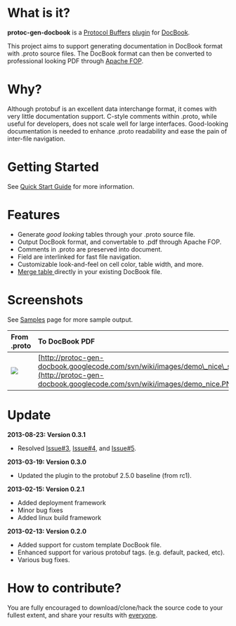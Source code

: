 # What is it? #
**protoc-gen-docbook** is a [Protocol Buffers](http://code.google.com/p/protobuf/) [plugin](https://developers.google.com/protocol-buffers/docs/reference/cpp/google.protobuf.compiler.plugin.pb) for [DocBook](http://www.docbook.org/).

This project aims to support generating documentation in DocBook format with .proto source files. The DocBook format can then be converted to professional looking PDF through [Apache FOP](http://xmlgraphics.apache.org/fop/).

# Why? #
Although protobuf is an excellent data interchange format, it comes with very little documentation support. C-style comments within .proto, while useful for developers, does not scale well for large interfaces. Good-looking documentation is needed to enhance .proto readability and ease the pain of inter-file navigation.

# Getting Started #
See [Quick Start Guide](QuickStartGuide.md) for more information.

# Features #
  * Generate _good_ _looking_ tables through your .proto source file.
  * Output DocBook format, and convertable to .pdf through Apache FOP.
  * Comments in .proto are preserved into document.
  * Field are interlinked for fast file navigation.
  * Customizable look-and-feel on cell color, table width, and more.
  * [Merge table ](CustomTemplateGuide.md) directly in your existing DocBook file.

# Screenshots #

See [Samples](http://code.google.com/p/protoc-gen-docbook/wiki/Samples) page for more sample output.

| **From .proto** | **To DocBook PDF** |
|:----------------|:-------------------|
| [![](http://protoc-gen-docbook.googlecode.com/svn/wiki/images/demo_ugly_sm.png)](http://protoc-gen-docbook.googlecode.com/svn/wiki/images/demo_ugly.PNG) | [http://protoc-gen-docbook.googlecode.com/svn/wiki/images/demo\_nice\_sm.PNG](http://protoc-gen-docbook.googlecode.com/svn/wiki/images/demo_nice.PNG) |

# Update #
**2013-08-23: Version 0.3.1**

  * Resolved [Issue#3](https://code.google.com/p/protoc-gen-docbook/issues/detail?id=#3), [Issue#4](https://code.google.com/p/protoc-gen-docbook/issues/detail?id=#4), and [Issue#5](https://code.google.com/p/protoc-gen-docbook/issues/detail?id=#5).

**2013-03-19: Version 0.3.0**

  * Updated the plugin to the protobuf 2.5.0 baseline (from rc1).

**2013-02-15: Version 0.2.1**

  * Added deployment framework
  * Minor bug fixes
  * Added linux build framework

**2013-02-13: Version 0.2.0**

  * Added support for custom template DocBook file.
  * Enhanced support for various protobuf tags. (e.g. default, packed, etc).
  * Various bug fixes.

# How to contribute? #
You are fully encouraged to download/clone/hack the source code to your fullest extent, and share your results with [everyone](http://code.google.com/p/protoc-gen-docbook/issues/list).